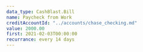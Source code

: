 ```yaml
---
data_type: CashBlast.Bill
name: Paycheck from Work
creditAccountId: "../accounts/chase_checking.md"
value: 2000.00
first: 2021-02-03T00:00:00
recurrance: every 14 days
---
```

